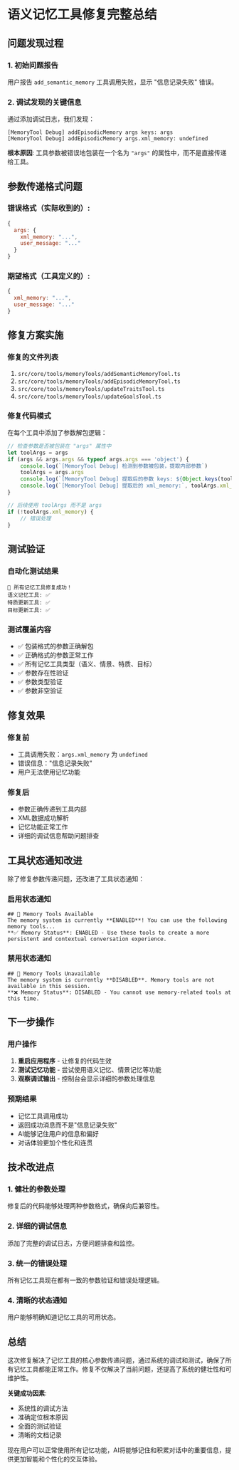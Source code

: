 # 语义记忆工具修复完整总结

## 问题发现过程

### 1. 初始问题报告
用户报告 `add_semantic_memory` 工具调用失败，显示 "信息记录失败" 错误。

### 2. 调试发现的关键信息
通过添加调试日志，我们发现：
```
[MemoryTool Debug] addEpisodicMemory args keys: args
[MemoryTool Debug] addEpisodicMemory args.xml_memory: undefined
```

**根本原因**: 工具参数被错误地包装在一个名为 `"args"` 的属性中，而不是直接传递给工具。

## 参数传递格式问题

### 错误格式（实际收到的）:
```javascript
{
  args: {
    xml_memory: "...",
    user_message: "..."
  }
}
```

### 期望格式（工具定义的）:
```javascript
{
  xml_memory: "...",
  user_message: "..."
}
```

## 修复方案实施

### 修复的文件列表
1. `src/core/tools/memoryTools/addSemanticMemoryTool.ts`
2. `src/core/tools/memoryTools/addEpisodicMemoryTool.ts`
3. `src/core/tools/memoryTools/updateTraitsTool.ts`
4. `src/core/tools/memoryTools/updateGoalsTool.ts`

### 修复代码模式
在每个工具中添加了参数解包逻辑：

```javascript
// 检查参数是否被包装在 "args" 属性中
let toolArgs = args
if (args && args.args && typeof args.args === 'object') {
    console.log(`[MemoryTool Debug] 检测到参数被包装，提取内部参数`)
    toolArgs = args.args
    console.log(`[MemoryTool Debug] 提取后的参数 keys: ${Object.keys(toolArgs || {})}`)
    console.log(`[MemoryTool Debug] 提取后的 xml_memory:`, toolArgs.xml_memory)
}

// 后续使用 toolArgs 而不是 args
if (!toolArgs.xml_memory) {
    // 错误处理
}
```

## 测试验证

### 自动化测试结果
```
🎉 所有记忆工具修复成功！
语义记忆工具: ✅
特质更新工具: ✅
目标更新工具: ✅
```

### 测试覆盖内容
- ✅ 包装格式的参数正确解包
- ✅ 正确格式的参数正常工作
- ✅ 所有记忆工具类型（语义、情景、特质、目标）
- ✅ 参数存在性验证
- ✅ 参数类型验证
- ✅ 参数非空验证

## 修复效果

### 修复前
- 工具调用失败：`args.xml_memory` 为 `undefined`
- 错误信息："信息记录失败"
- 用户无法使用记忆功能

### 修复后
- 参数正确传递到工具内部
- XML数据成功解析
- 记忆功能正常工作
- 详细的调试信息帮助问题排查

## 工具状态通知改进

除了修复参数传递问题，还改进了工具状态通知：

### 启用状态通知
```
## 🧠 Memory Tools Available
The memory system is currently **ENABLED**! You can use the following memory tools...
**✅ Memory Status**: ENABLED - Use these tools to create a more persistent and contextual conversation experience.
```

### 禁用状态通知
```
## 🧠 Memory Tools Unavailable
The memory system is currently **DISABLED**. Memory tools are not available in this session.
**❌ Memory Status**: DISABLED - You cannot use memory-related tools at this time.
```

## 下一步操作

### 用户操作
1. **重启应用程序** - 让修复的代码生效
2. **测试记忆功能** - 尝试使用语义记忆、情景记忆等功能
3. **观察调试输出** - 控制台会显示详细的参数处理信息

### 预期结果
- 记忆工具调用成功
- 返回成功消息而不是"信息记录失败"
- AI能够记住用户的信息和偏好
- 对话体验更加个性化和连贯

## 技术改进点

### 1. 健壮的参数处理
修复后的代码能够处理两种参数格式，确保向后兼容性。

### 2. 详细的调试信息
添加了完整的调试日志，方便问题排查和监控。

### 3. 统一的错误处理
所有记忆工具现在都有一致的参数验证和错误处理逻辑。

### 4. 清晰的状态通知
用户能够明确知道记忆工具的可用状态。

## 总结

这次修复解决了记忆工具的核心参数传递问题，通过系统的调试和测试，确保了所有记忆工具都能正常工作。修复不仅解决了当前问题，还提高了系统的健壮性和可维护性。

**关键成功因素**:
- 系统性的调试方法
- 准确定位根本原因
- 全面的测试验证
- 清晰的文档记录

现在用户可以正常使用所有记忆功能，AI将能够记住和积累对话中的重要信息，提供更加智能和个性化的交互体验。